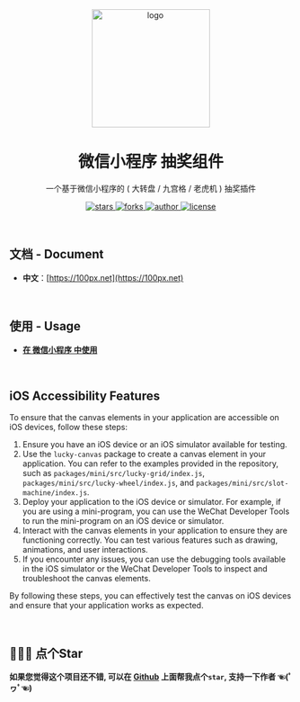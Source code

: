 <div align="center">
  <img src="https://unpkg.com/buuing@0.0.1/imgs/lucky-canvas.jpg" width="210" alt="logo" />
  <h1>微信小程序 抽奖组件</h1>
  <p>一个基于微信小程序的 ( 大转盘 / 九宫格 / 老虎机 ) 抽奖插件</p>
  <p>
    <a href="https://github.com/buuing/lucky-canvas/stargazers" target="_black">
      <img src="https://img.shields.io/github/stars/buuing/lucky-canvas?color=%23ffba15&logo=github&style=flat-square" alt="stars" />
    </a>
    <a href="https://github.com/buuing/lucky-canvas/network/members" target="_black">
      <img src="https://img.shields.io/github/forks/buuing/lucky-canvas?color=%23ffba15&logo=github&style=flat-square" alt="forks" />
    </a>
    <a href="https://github.com/buuing" target="_black">
      <img src="https://img.shields.io/badge/Author-%20buuing%20-7289da.svg?&logo=github&style=flat-square" alt="author" />
    </a>
    <a href="https://github.com/buuing/lucky-canvas/blob/master/LICENSE" target="_black">
      <img src="https://img.shields.io/github/license/buuing/lucky-canvas?color=%232dce89&logo=github&style=flat-square" alt="license" />
    </a>
  </p>
</div>

<br />

## 文档 - Document

- **中文**：[https://100px.net](https://100px.net)

<br />

## 使用 - Usage

- [**在 微信小程序 中使用**](https://100px.net/usage/wx.html)

<br />

## iOS Accessibility Features

To ensure that the canvas elements in your application are accessible on iOS devices, follow these steps:

1. Ensure you have an iOS device or an iOS simulator available for testing.
2. Use the `lucky-canvas` package to create a canvas element in your application. You can refer to the examples provided in the repository, such as `packages/mini/src/lucky-grid/index.js`, `packages/mini/src/lucky-wheel/index.js`, and `packages/mini/src/slot-machine/index.js`.
3. Deploy your application to the iOS device or simulator. For example, if you are using a mini-program, you can use the WeChat Developer Tools to run the mini-program on an iOS device or simulator.
4. Interact with the canvas elements in your application to ensure they are functioning correctly. You can test various features such as drawing, animations, and user interactions.
5. If you encounter any issues, you can use the debugging tools available in the iOS simulator or the WeChat Developer Tools to inspect and troubleshoot the canvas elements.

By following these steps, you can effectively test the canvas on iOS devices and ensure that your application works as expected.

<br />

## 🙏🙏🙏 点个Star

**如果您觉得这个项目还不错, 可以在 [Github](https://github.com/buuing/lucky-canvas) 上面帮我点个`star`, 支持一下作者 ☜(ﾟヮﾟ☜)**

<br />

